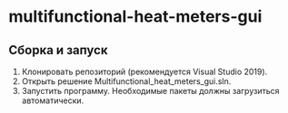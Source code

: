 # multifunctional-heat-meters-gui
## Сборка и запуск
1. Клонировать репозиторий (рекомендуется Visual Studio 2019).
2. Открыть решение Multifunctional_heat_meters_gui.sln.
3. Запустить программу. Необходимые пакеты должны загрузиться автоматически.
